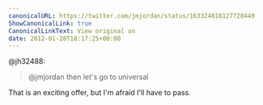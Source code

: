 ```yaml
---
canonicalURL: https://twitter.com/jmjordan/status/163324818127720449
ShowCanonicalLink: true
CanonicalLinkText: View original on
date: 2012-01-28T18:17:25+00:00
---
```

@jh32488:

> @jmjordan then let's go to universal

That is an exciting offer, but I'm afraid I'll have to pass.